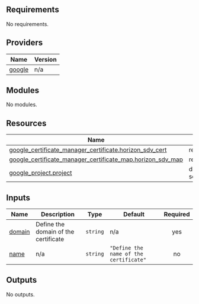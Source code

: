 ## Requirements

No requirements.

## Providers

| Name | Version |
|------|---------|
| <a name="provider_google"></a> [google](#provider\_google) | n/a |

## Modules

No modules.

## Resources

| Name | Type |
|------|------|
| [google_certificate_manager_certificate.horizon_sdv_cert](https://registry.terraform.io/providers/hashicorp/google/latest/docs/resources/certificate_manager_certificate) | resource |
| [google_certificate_manager_certificate_map.horizon_sdv_map](https://registry.terraform.io/providers/hashicorp/google/latest/docs/resources/certificate_manager_certificate_map) | resource |
| [google_project.project](https://registry.terraform.io/providers/hashicorp/google/latest/docs/data-sources/project) | data source |

## Inputs

| Name | Description | Type | Default | Required |
|------|-------------|------|---------|:--------:|
| <a name="input_domain"></a> [domain](#input\_domain) | Define the domain of the certificate | `string` | n/a | yes |
| <a name="input_name"></a> [name](#input\_name) | n/a | `string` | `"Define the name of the certificate"` | no |

## Outputs

No outputs.
